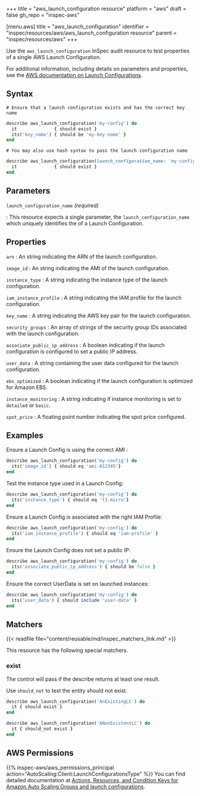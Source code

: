 +++
title = "aws_launch_configuration resource"
platform = "aws"
draft = false
gh_repo = "inspec-aws"

[menu.aws]
title = "aws_launch_configuration"
identifier = "inspec/resources/aws/aws_launch_configuration resource"
parent = "inspec/resources/aws"
+++

Use the `aws_launch_configuration` InSpec audit resource to test properties of a single AWS Launch Configuration.

For additional information, including details on parameters and properties, see the [AWS documentation on Launch Configurations](https://docs.aws.amazon.com/autoscaling/ec2/userguide/LaunchConfiguration.html).

## Syntax

    # Ensure that a launch configuration exists and has the correct key name

```ruby
describe aws_launch_configuration('my-config') do
  it              { should exist }
  its('key_name') { should be 'my-key-name' }
end
```

    # You may also use hash syntax to pass the launch configuration name

```ruby
describe aws_launch_configuration(launch_configuration_name: 'my-config') do
  it              { should exist }
end
```

## Parameters

`launch_configuration_name` _(required)_

: This resource expects a single parameter, the `launch_configuration_name` which uniquely identifies the of a Launch Configuration.

## Properties

`arn`
: An string indicating the ARN of the launch configuration.

`image_id`
: An string indicating the AMI of the launch configuration.

`instance_type`
: A string indicating the instance type of the launch configuration.

`iam_instance_profile`
: A string indicating the IAM profile for the launch configuration.

`key_name`
: A string indicating the AWS key pair for the launch configuration.

`security_groups`
: An array of strings of the security group IDs associated with the launch configuration.

`associate_public_ip_address`
: A boolean indicating if the launch configuration is configured to set a public IP address.

`user_data`
: A string containing the user data configured for the launch configuration.

`ebs_optimized`
: A boolean indicating if the launch configuration is optimized for Amazon EBS.

`instance_monitoring`
: A string indicating if instance monitoring is set to `detailed` or `basic`.

`spot_price`
: A floating point number indicating the spot price configured.

## Examples

Ensure a Launch Config is using the correct AMI :

```ruby
describe aws_launch_configuration('my-config') do
  its('image_id') { should eq 'ami-012345'}
end
```

Test the instance type used in a Launch Config:

```ruby
describe aws_launch_configuration('my-config') do
  its('instance_type') { should eq 't3.micro'}
end
```

Ensure a Launch Config is associated with the right IAM Profile:

```ruby
describe aws_launch_configuration('my-config') do
  its('iam_instance_profile') { should eq 'iam-profile' }
end
```

Ensure the Launch Config does not set a public IP:

```ruby
describe aws_launch_configuration('my-config') do
  its('associate_public_ip_address') { should be false }
end
```

Ensure the correct UserData is set on launched instances:

```ruby
describe aws_launch_configuration('my-config') do
  its('user_data') { should include 'user-data' }
end
```

## Matchers

{{< readfile file="content/reusable/md/inspec_matchers_link.md" >}}

This resource has the following special matchers.

### exist

The control will pass if the describe returns at least one result.

Use `should_not` to test the entity should not exist.

```ruby
describe aws_launch_configuration('AnExistingLC') do
  it { should exist }
end
```

```ruby
describe aws_launch_configuration('ANonExistentLC') do
  it { should_not exist }
end
```

## AWS Permissions

{{% inspec-aws/aws_permissions_principal action="AutoScaling:Client:LaunchConfigurationsType" %}}
You can find detailed documentation at [Actions, Resources, and Condition Keys for Amazon Auto Scaling Groups and launch configurations](https://docs.aws.amazon.com/autoscaling/ec2/userguide/control-access-using-iam.html).
